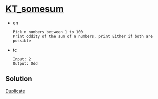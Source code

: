 # [KT_somesum](https://open.kattis.com/problems/somesum)

* en

  ```en
  Pick n numbers between 1 to 100
  Print oddity of the sum of n numbers, print Either if both are possible
  ```

* tc

  ```tc
  Input: 2
  Output: Odd
  ```

## Solution

[Duplicate](./BJ_21185.md)
